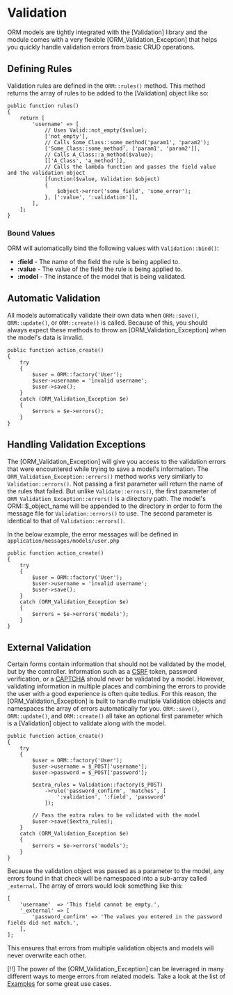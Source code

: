 # Validation

ORM models are tightly integrated with the [Validation] library and the module comes with a very flexible [ORM_Validation_Exception] that helps you quickly handle validation errors from basic CRUD operations.

## Defining Rules

Validation rules are defined in the `ORM::rules()` method. This method returns the array of rules to be added to the [Validation] object like so:

    public function rules()
    {
        return [
            'username' => [
                // Uses Valid::not_empty($value);
                ['not_empty'],
                // Calls Some_Class::some_method('param1', 'param2');
                ['Some_Class::some_method', ['param1', 'param2']],
                // Calls A_Class::a_method($value);
                [['A_Class', 'a_method']],
                // Calls the lambda function and passes the field value and the validation object
                [function($value, Validation $object)
                {
                    $object->error('some_field', 'some_error');
                }, [':value', ':validation']],
            ],
        ];
    }

### Bound Values

ORM will automatically bind the following values with `Validation::bind()`:

- **:field** - The name of the field the rule is being applied to.
- **:value** - The value of the field the rule is being applied to.
- **:model** - The instance of the model that is being validated.

## Automatic Validation

All models automatically validate their own data when `ORM::save()`, `ORM::update()`, or `ORM::create()` is called. Because of this, you should always expect these methods to throw an [ORM_Validation_Exception] when the model's data is invalid.

    public function action_create()
    {
        try
        {
            $user = ORM::factory('User');
            $user->username = 'invalid username';
            $user->save();
        }
        catch (ORM_Validation_Exception $e)
        {
            $errors = $e->errors();
        }
    }

## Handling Validation Exceptions

The [ORM_Validation_Exception] will give you access to the validation errors that were encountered while trying to save a model's information. The `ORM_Validation_Exception::errors()` method works very similarly to `Validation::errors()`. Not passing a first parameter will return the name of the rules that failed. But unlike `Validate::errors()`, the first parameter of `ORM_Validation_Exception::errors()` is a directory path. The model's ORM::$_object_name will be appended to the directory in order to form the message file for `Validation::errors()` to use. The second parameter is identical to that of `Validation::errors()`.

In the below example, the error messages will be defined in `application/messages/models/user.php`

    public function action_create()
    {
        try
        {
            $user = ORM::factory('User');
            $user->username = 'invalid username';
            $user->save();
        }
        catch (ORM_Validation_Exception $e)
        {
            $errors = $e->errors('models');
        }
    }

## External Validation

Certain forms contain information that should not be validated by the model, but by the controller. Information such as a [CSRF](http://en.wikipedia.org/wiki/Cross-site_request_forgery) token, password verification, or a [CAPTCHA](http://en.wikipedia.org/wiki/CAPTCHA) should never be validated by a model. However, validating information in multiple places and combining the errors to provide the user with a good experience is often quite tedius. For this reason, the [ORM_Validation_Exception] is built to handle multiple Validation objects and namespaces the array of errors automatically for you. `ORM::save()`, `ORM::update()`, and `ORM::create()` all take an optional first parameter which is a [Validation] object to validate along with the model.

    public function action_create()
    {
        try
        {
            $user = ORM::factory('User');
            $user->username = $_POST['username'];
            $user->password = $_POST['password'];

            $extra_rules = Validation::factory($_POST)
                ->rule('password_confirm', 'matches', [
                    ':validation', ':field', 'password'
                ]);

            // Pass the extra rules to be validated with the model
            $user->save($extra_rules);
        }
        catch (ORM_Validation_Exception $e)
        {
            $errors = $e->errors('models');
        }
    }

Because the validation object was passed as a parameter to the model, any errors found in that check will be namespaced into a sub-array called `_external`. The array of errors would look something like this:

    [
        'username'  => 'This field cannot be empty.',
        '_external' => [
            'password_confirm' => 'The values you entered in the password fields did not match.',
        ],
    ];

This ensures that errors from multiple validation objects and models will never overwrite each other.

[!!] The power of the [ORM_Validation_Exception] can be leveraged in many different ways to merge errors from related models. Take a look at the list of [Examples](examples) for some great use cases.